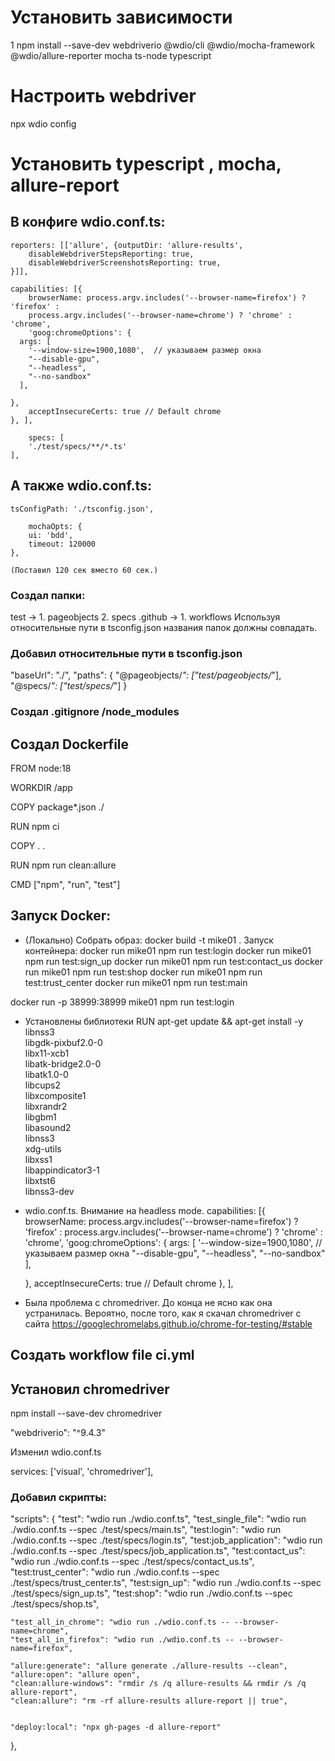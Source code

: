 
# Установить зависимости
1 npm install --save-dev webdriverio @wdio/cli @wdio/mocha-framework @wdio/allure-reporter mocha ts-node typescript

# Настроить webdriver
npx wdio config
# Установить typescript , mocha, allure-report

## В конфиге wdio.conf.ts:
    reporters: [['allure', {outputDir: 'allure-results',
        disableWebdriverStepsReporting: true,
        disableWebdriverScreenshotsReporting: true,
    }]],

    capabilities: [{
        browserName: process.argv.includes('--browser-name=firefox') ? 'firefox' : 
        process.argv.includes('--browser-name=chrome') ? 'chrome' : 'chrome',
        'goog:chromeOptions': {
      args: [
        '--window-size=1900,1080',  // указываем размер окна
        "--disable-gpu",
        "--headless",
        "--no-sandbox"
      ],
      
    },
        acceptInsecureCerts: true // Default chrome
    }, ],

        specs: [
        './test/specs/**/*.ts'
    ],

## А также wdio.conf.ts:
    tsConfigPath: './tsconfig.json',

        mochaOpts: {
        ui: 'bdd',
        timeout: 120000
    },

    (Поставил 120 сек вместо 60 сек.)

### Создал папки:
test -> 1. pageobjects 2. specs
.github -> 1. workflows
Используя относительные пути в tsconfig.json названия папок должны совпадать.

### Добавил относительные пути в tsconfig.json
"baseUrl": "./",
        "paths": {
          "@pageobjects/*": ["test/pageobjects/*"],
          "@specs/*": ["test/specs/*"]
        }

### Создал .gitignore /node_modules

## Создал Dockerfile
FROM node:18

WORKDIR /app

COPY package*.json ./

RUN npm ci

COPY . .

RUN npm run clean:allure

CMD ["npm", "run", "test"]

## Запуск Docker: 
- (Локально) 
Собрать образ:
docker build -t mike01 .
Запуск контейнера:
docker run mike01 npm run test:login
docker run mike01 npm run test:sign_up
docker run mike01 npm run test:contact_us
docker run mike01 npm run test:shop
docker run mike01 npm run test:trust_center
docker run mike01 npm run test:main

docker run -p 38999:38999 mike01 npm run test:login

- Установлены библиотеки
RUN apt-get update && apt-get install -y \
  libnss3 \
  libgdk-pixbuf2.0-0 \
  libx11-xcb1 \
  libatk-bridge2.0-0 \
  libatk1.0-0 \
  libcups2 \
  libxcomposite1 \
  libxrandr2 \
  libgbm1 \
  libasound2 \
  libnss3 \
  xdg-utils \
  libxss1 \
  libappindicator3-1 \
  libxtst6 \
  libnss3-dev

- wdio.conf.ts. Внимание на headless mode.
capabilities: [{
        browserName: process.argv.includes('--browser-name=firefox') ? 'firefox' : 
        process.argv.includes('--browser-name=chrome') ? 'chrome' : 'chrome',
        'goog:chromeOptions': {
      args: [
        '--window-size=1900,1080', // указываем размер окна
        "--disable-gpu",
         "--headless",
        "--no-sandbox"
      ],
      
    },
        acceptInsecureCerts: true // Default chrome
    }, ],

- Была проблема с chromedriver. До конца не ясно как она устранилась. Вероятно, после того, как я скачал chromedriver 
с сайта https://googlechromelabs.github.io/chrome-for-testing/#stable

## Создать workflow file ci.yml

## Установил chromedriver
npm install --save-dev chromedriver

"webdriverio": "^9.4.3"


Изменил wdio.conf.ts

  services: ['visual', 'chromedriver'],
### Добавил скрипты:

 "scripts": {
    "test": "wdio run ./wdio.conf.ts",
    "test_single_file": "wdio run ./wdio.conf.ts --spec ./test/specs/main.ts",
    "test:login": "wdio run ./wdio.conf.ts --spec ./test/specs/login.ts",
    "test:job_application": "wdio run ./wdio.conf.ts --spec ./test/specs/job_application.ts",
    "test:contact_us": "wdio run ./wdio.conf.ts --spec ./test/specs/contact_us.ts",
    "test:trust_center": "wdio run ./wdio.conf.ts --spec ./test/specs/trust_center.ts", 
    "test:sign_up": "wdio run ./wdio.conf.ts --spec ./test/specs/sign_up.ts",
    "test:shop": "wdio run ./wdio.conf.ts --spec ./test/specs/shop.ts",

    "test_all_in_chrome": "wdio run ./wdio.conf.ts -- --browser-name=chrome",
    "test_all_in_firefox": "wdio run ./wdio.conf.ts -- --browser-name=firefox",

    "allure:generate": "allure generate ./allure-results --clean",
    "allure:open": "allure open",
    "clean:allure-windows": "rmdir /s /q allure-results && rmdir /s /q allure-report",
    "clean:allure": "rm -rf allure-results allure-report || true",
    
    
    "deploy:local": "npx gh-pages -d allure-report"
  },





